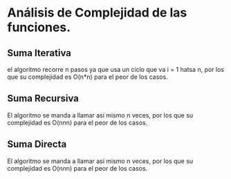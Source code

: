 # Análisis de Complejidad de las funciones.

## Suma Iterativa

el algoritmo recorre n pasos ya que usa un ciclo que va i = 1 hatsa n, por los que su complejidad es O(n*n) para el peor de los casos.

## Suma Recursiva

El algoritmo se manda a llamar así mismo n veces, por los que su complejidad es O(n*n*n) para el peor de los casos.

## Suma Directa

El algoritmo se manda a llamar así mismo n veces, por los que su complejidad es O(n*n*n) para el peor de los casos.
